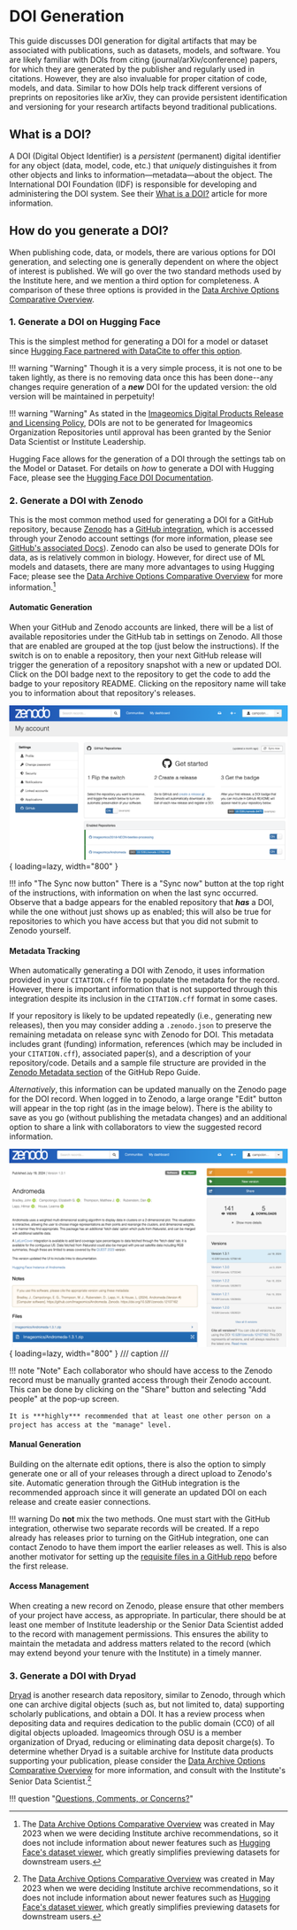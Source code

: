 # DOI Generation

This guide discusses DOI generation for digital artifacts that may be associated with publications, such as datasets, models, and software.
You are likely familiar with DOIs from citing (journal/arXiv/conference) papers, for which they are generated by the publisher and regularly used in citations. However, they are also invaluable for proper citation of code, models, and data. Similar to how DOIs help track different versions of preprints on repositories like arXiv, they can provide persistent identification and versioning for your research artifacts beyond traditional publications.

## What is a DOI?

A DOI (Digital Object Identifier) is a _persistent_ (permanent) digital identifier for any object (data, model, code, etc.) that _uniquely_ distinguishes it from other objects and links to information&mdash;metadata&mdash;about the object. The International DOI Foundation (IDF) is responsible for developing and administering the DOI system. See their [What is a DOI?](https://www.doi.org/the-identifier/what-is-a-doi/) article for more information.

## How do you generate a DOI?

When publishing code, data, or models, there are various options for DOI generation, and selecting one is generally dependent on where the object of interest is published. We will go over the two standard methods used by the Institute here, and we mention a third option for completeness. A comparison of these three options is provided in the [Data Archive Options Comparative Overview](../pdfs/Data_Archive-Publication-Options-Comparative-Overview.pdf).

### 1. Generate a DOI on Hugging Face

This is the simplest method for generating a DOI for a model or dataset since [Hugging Face partnered with DataCite to offer this option](https://huggingface.co/blog/introducing-doi).

!!! warning "Warning"
    Though it is a very simple process, it is not one to be taken lightly, as there is no removing data once this has been done--any changes require generation of a _**new**_ DOI for the updated version: the old version will be maintained in perpetuity!

!!! warning "Warning"
    As stated in the [Imageomics Digital Products Release and Licensing Policy](Digital-products-release-licensing-policy.md), DOIs are not to be generated for Imageomics Organization Repositories until approval has been granted by the Senior Data Scientist or Institute Leadership.

Hugging Face allows for the generation of a DOI through the settings tab on the Model or Dataset. For details on _how_ to generate a DOI with Hugging Face, please see the [Hugging Face DOI Documentation](https://huggingface.co/docs/hub/doi).

### 2. Generate a DOI with Zenodo

This is the most common method used for generating a DOI for a GitHub repository, because [Zenodo](https://zenodo.org/) has a [GitHub integration](https://zenodo.org/account/settings/github/), which is accessed through your Zenodo account settings (for more information, please see [GitHub's associated Docs](https://docs.github.com/articles/referencing-and-citing-content)). Zenodo can also be used to generate DOIs for data, as is relatively common in biology. However, for direct use of ML models and datasets, there are many more advantages to using Hugging Face; please see the [Data Archive Options Comparative Overview](../pdfs/Data_Archive-Publication-Options-Comparative-Overview.pdf) for more information.[^1]
[^1]: The [Data Archive Options Comparative Overview](../pdfs/Data_Archive-Publication-Options-Comparative-Overview.pdf) was created in May 2023 when we were deciding Institute archive recommendations, so it does not include information about newer features such as [Hugging Face's dataset viewer](https://huggingface.co/docs/hub/en/datasets-viewer), which greatly simplifies previewing datasets for downstream users.

#### Automatic Generation

When your GitHub and Zenodo accounts are linked, there will be a list of available repositories under the GitHub tab in settings on Zenodo. All those that are enabled are grouped at the top (just below the instructions). If the switch is on to enable a repository, then your next GitHub release will trigger the generation of a repository snapshot with a new or updated DOI. Click on the DOI badge next to the repository to get the code to add the badge to your repository README. Clicking on the repository name will take you to information about that repository's releases.

![Zenodo instructions and enabled repos](images/doi-generation/enabled_repos+intstructions.png){ loading=lazy, width="800" }

!!! info "The Sync now button"
    There is a "Sync now" button at the top right of the instructions, with information on when the last sync occurred. Observe that a badge appears for the enabled repository that **_has_** a DOI, while the one without just shows up as enabled; this will also be true for repositories to which you have access but that you did not submit to Zenodo yourself.

#### Metadata Tracking

When automatically generating a DOI with Zenodo, it uses information provided in your `CITATION.cff` file to populate the metadata for the record. However, there is important information that is not supported through this integration despite its inclusion in the `CITATION.cff` format in some cases.

If your repository is likely to be updated repeatedly (i.e., generating new releases), then you may consider adding a `.zenodo.json` to preserve the remaining metadata on release sync with Zenodo for DOI. This metadata includes grant (funding) information, references (which may be included in your `CITATION.cff`), associated paper(s), and a description of your repository/code. Details and a sample file structure are provided in the [Zenodo Metadata section](docs/wiki-guide/GitHub-Repo-Guide.md#zenodo-metadata) of the GitHub Repo Guide.

_Alternatively_, this information can be updated manually on the Zenodo page for the DOI record. When logged in to Zenodo, a large orange "Edit" button will appear in the top right (as in the image below). There is the ability to save as you go (without publishing the metadata changes) and an additional option to share a link with collaborators to view the suggested record information.

![Zenodo sample record when logged in (Andromeda)](images/doi-generation/Zenodo_sample_record.png){ loading=lazy, width="800" }
/// caption
///

!!! note "Note"
    Each collaborator who should have access to the Zenodo record must be manually granted access through their Zenodo account. This can be done by clicking on the "Share" button and selecting "Add people" at the pop-up screen.

    It is ***highly*** recommended that at least one other person on a project has access at the "manage" level.

#### Manual Generation

Building on the alternate edit options, there is also the option to simply generate one or all of your releases through a direct upload to Zenodo's site. Automatic generation through the GitHub integration is the recommended approach since it will generate an updated DOI on each release and create easier connections.

!!! warning
    Do **not** mix the two methods. One must start with the GitHub integration, otherwise two separate records will be created. If a repo already has releases prior to turning on the GitHub integration, one can contact Zenodo to have them import the earlier releases as well. This is also another motivator for setting up the [requisite files in a GitHub repo](docs/wiki-guide/GitHub-Repo-Guide.md#zenodo-metadata) before the first release.

#### Access Management

When creating a new record on Zenodo, please ensure that other members of your project have access, as appropriate. In particular, there should be at least one member of Institute leadership or the Senior Data Scientist added to the record with management permissions. This ensures the ability to maintain the metadata and address matters related to the record (which may extend beyond your tenure with the Institute) in a timely manner.

### 3. Generate a DOI with Dryad

[Dryad](https://datadryad.org/stash/about) is another research data repository, similar to Zenodo, through which one can archive digital objects (such as, but not limited to, data) supporting scholarly publications, and obtain a DOI. It has a review process when depositing data and requires dedication to the public domain (CC0) of all digital objects uploaded. Imageomics through OSU is a member organization of Dryad, reducing or eliminating data deposit charge(s). To determine whether Dryad is a suitable archive for Institute data products supporting your publication, please consider the [Data Archive Options Comparative Overview](../pdfs/Data_Archive-Publication-Options-Comparative-Overview.pdf) for more information, and consult with the Institute's Senior Data Scientist.[^1]

!!! question "[Questions, Comments, or Concerns?](https://github.com/Imageomics/Collaborative-distributed-science-guide/issues)"
